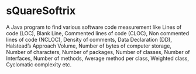 # sQuareSoftrix
A Java program to find various software code measurement like Lines of code (LOC), Blank Line, Commented lines of code (CLOC), Non commented lines of code (NCLOC), Density of comments, Data Declaration (DD), Halstead’s Approach Volume, Number of bytes of computer storage, Number of characters, Number of packages, Number of classes, Number of Interfaces, Number of methods, Average method per class, Weighted class, Cyclomatic complexity etc.

